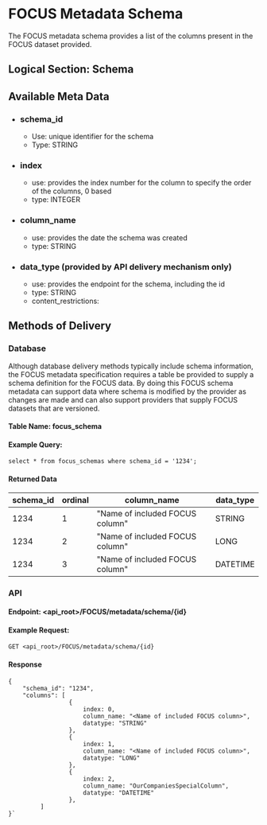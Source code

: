 # FOCUS Metadata Schema
The FOCUS metadata schema provides a list of the columns present in the FOCUS dataset provided.   


## Logical Section: Schema

## Available Meta Data
 * ### schema_id
   * Use: unique identifier for the schema
   * Type: STRING
 * ### index
   * use: provides the index number for the column to specify the order of the columns, 0 based
   * type: INTEGER
 * ### column_name
   * use: provides the date the schema was created
   * type: STRING
 * ### data_type (provided by API delivery mechanism only)
   * use: provides the endpoint for the schema, including the id
   * type: STRING
   * content_restrictions: <format for specifying datatype needed here>



## Methods of Delivery

### Database 
Although database delivery methods typically include schema information, the FOCUS metadata specification requires a table be provided to supply a schema definition for the FOCUS data. By doing this FOCUS schema metadata can support data where schema is modified by the provider as changes are made and can also support providers that supply FOCUS datasets that are versioned. 


#### Table Name: focus_schema
#### Example Query:

    select * from focus_schemas where schema_id = '1234';

#### Returned Data

| schema_id | ordinal | column_name                    | data_type |
|----------------|---------|--------------------------------|-----------|
| 1234           | 1       | "Name of included FOCUS column" | STRING    |
| 1234           | 2       | "Name of included FOCUS column" | LONG      |
| 1234           | 3       | "Name of included FOCUS column" | DATETIME  |


### API

#### Endpoint: <api_root>/FOCUS/metadata/schema/{id}
#### Example Request:

    GET <api_root>/FOCUS/metadata/schema/{id}
####

#### Response 
```
{
	"schema_id": "1234",
	"columns": [
                 {
                     index: 0,
                     column_name: "<Name of included FOCUS column>",
                     datatype: "STRING"
                 },
                 {
                     index: 1,
                     column_name: "<Name of included FOCUS column>",
                     datatype: "LONG"
                 },
                 {
                     index: 2,
                     column_name: "OurCompaniesSpecialColumn",
                     datatype: "DATETIME"
                 },
         ]
}`
```

